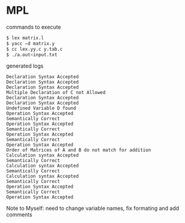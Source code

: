 # MPL
commands to execute
```sh
$ lex matrix.l
$ yacc –d matrix.y
$ cc lex.yy.c y.tab.c
$ ./a.out<input.txt
```

generated logs
```
Declaration Syntax Accepted
Declaration Syntax Accepted
Declaration Syntax Accepted
Multiple Declaration of C not Allowed
Declaration Syntax Accepted
Declaration Syntax Accepted
Undefined Variable D found
Operation Syntax Accepted
Semantically Correct
Operation Syntax Accepted
Semantically Correct
Operation Syntax Accepted
Semantically Correct
Operation Syntax Accepted
Order of Matrices of A and B do not match for addition
Calculation syntax Accepted
Semantically Correct
Calculation syntax Accepted
Semantically Correct
Calculation syntax Accepted
Semantically Correct
Operation Syntax Accepted
Semantically Correct
Operation Syntax Accepted
```

Note to Myself:
need to change variable names, fix formating and  add comments
